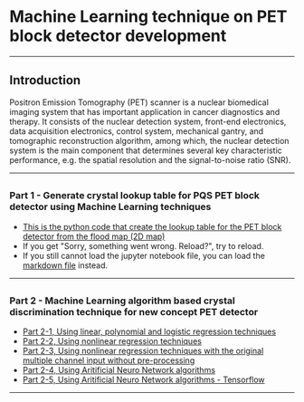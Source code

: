 # Machine Learning technique on PET block detector development
---

## Introduction

  Positron Emission Tomography (PET) scanner is a nuclear biomedical imaging 
  system that has important application in cancer diagnostics and therapy. It 
  consists of the nuclear detection system, front-end electronics, data 
  acquisition electronics, control system, mechanical gantry, and tomographic
  reconstruction algorithm, among which, the nuclear detection system is the 
  main component that determines several key characteristic performance, e.g. 
  the spatial resolution and the signal-to-noise ratio (SNR).

---

##  
### Part 1 - Generate crystal lookup table for PQS PET block detector using Machine Learning techniques

* [This is the python code that create the lookup table for the PET block 
  detector from the flood map (2D map)](https://github.com/yzhang3000/Machine-Learning-Technique-on-PET-block-detector-development-Part1/blob/master/python/PET_detector_block_01.ipynb)
* If you get "Sorry, something went wrong. Reload?", try to reload. 
* If you still cannot load the jupyter notebook file, you can load the [markdown file](https://github.com/yzhang3000/Machine-Learning-Technique-on-PET-block-detector-development-Part1/blob/master/python/PET_detector_block_01.md) instead.

---
##  
### Part 2 - Machine Learning algorithm based crystal discrimination technique for new concept PET detector

* [Part 2-1, Using linear, polynomial and logistic regression techniques](https://github.com/yzhang3000/Machine-Learning-Technique-on-PET-block-detector-development-Part1/blob/master/python/PET_detector_block_02-1.md)
* [Part 2-2, Using nonlinear regression  techniques](https://github.com/yzhang3000/Machine-Learning-Technique-on-PET-block-detector-development-Part1/blob/master/python/PET_detector_block_02-2.md)
* [Part 2-3, Using nonlinear regression  techniques with the original multiple channel input without pre-processing](https://github.com/yzhang3000/Machine-Learning-Technique-on-PET-block-detector-development-Part1/blob/master/python/PET_detector_block_02-3.md)
* [Part 2-4, Using Aritificial Neuro Network algorithms](https://github.com/yzhang3000/Machine-Learning-Technique-on-PET-block-detector-development-Part1/blob/master/python/PET_detector_block_02-4.md)
* [Part 2-5, Using Aritificial Neuro Network algorithms - Tensorflow](https://github.com/yzhang3000/Machine-Learning-Technique-on-PET-block-detector-development-Part1/blob/master/python/PET_detector_block_02-5.md)

---
